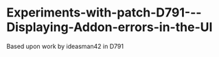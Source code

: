 # Experiments-with-patch-D791---Displaying-Addon-errors-in-the-UI
Based upon work by ideasman42 in D791
